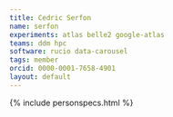 ```yaml
---
title: Cedric Serfon
name: serfon
experiments: atlas belle2 google-atlas
teams: ddm hpc
software: rucio data-carousel
tags: member
orcid: 0000-0001-7658-4901
layout: default
---
```


{% include personspecs.html %}
